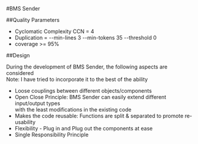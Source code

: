 #BMS Sender

##Quality Parameters

- Cyclomatic Complexity CCN = 4  
- Duplication = --min-lines 3 --min-tokens 35 --threshold 0  
- coverage >= 95%  

##Design

During the development of BMS Sender, the following aspects are considered  
Note: I have tried to incorporate it to the best of the ability  

- Loose couplings between different objects/components  
- Open Close Principle: BMS Sender can easily extend different input/output types  
  with the least modifications in the existing code  
- Makes the code reusable: Functions are split & separated to promote re-usability  
- Flexibility - Plug in and Plug out the components at ease  
- Single Responsibility Principle  
